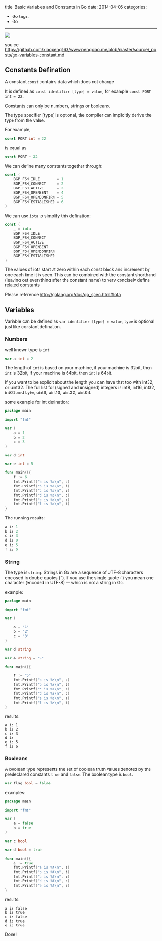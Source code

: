 title: Basic Variables and Constants in Go
date: 2014-04-05
categories:
- Go
tags:
- Go
---

![](/thumbnails/install-go-from-source/1.png)

source https://github.com/xiaopeng163/www.pengxiao.me/blob/master/source/_posts/go-variables-constant.md


## Constants Defination

A constant `const` contains data which does not change

It is defined as `const identifier [type] = value`, for example `const PORT int = 22`.

Constants can only be numbers, strings or booleans.

The type specifier [type] is optional, the compiler can implicitly derive the type from the value.

For example, 

```go
const PORT int = 22
```

is equal as:

```go
const PORT = 22
```

We can define many constants together through:

```go
const (
	BGP_FSM_IDLE        = 1
	BGP_FSM_CONNECT     = 2
	BGP_FSM_ACTIVE      = 3
	BGP_FSM_OPENSENT    = 4
	BGP_FSM_OPENCONFIRM = 5
	BGP_FSM_ESTABLISHED = 6
)
```

We can use `iota` to simplify this defination:

```go
const (
	_ = iota
	BGP_FSM_IDLE
	BGP_FSM_CONNECT
	BGP_FSM_ACTIVE
	BGP_FSM_OPENSENT
	BGP_FSM_OPENCONFIRM
	BGP_FSM_ESTABLISHED
)
```

The values of iota start at zero within each const block and increment by one each time it is seen. 
This can be combined with the constant shorthand (leaving out everything after the constant name) to very concisely define related constants.

Please reference http://golang.org/doc/go_spec.html#Iota

## Variables

Variable can be defined as `var identifier [type] = value`, `type` is optional just like constant defination.

### Numbers

well known type is `int`

```go
var a int = 2
```

The length of `int` is based on your machine, if your machine is 32bit, then `int` is 32bit, if your machine is 64bit, then
`int` is 64bit.

If you want to be explicit about the length you can have that too with int32, or uint32.
The full list for (signed and unsigned) integers is int8, int16, int32, int64 and byte,
uint8, uint16, uint32, uint64.

some example for int defination:

```go
package main

import "fmt"

var (
    a = 1
    b = 2
    c = 3
)

var d int

var e int = 5

func main(){
    f := 6
    fmt.Printf("a is %d\n", a)
    fmt.Printf("b is %d\n", b)
    fmt.Printf("c is %d\n", c)
    fmt.Printf("d is %d\n", d)
    fmt.Printf("e is %d\n", e)
    fmt.Printf("f is %d\n", f)
}
```

The running results:

```go
a is 1
b is 2
c is 3
d is 0
e is 5
f is 6
```

### String

The type is `string`. Strings in Go are a sequence of UTF-8 characters enclosed in double quotes (”). If you use
the single quote (’) you mean one character (encoded in UTF-8) — which is not a string in
Go.

example:

```go
package main

import "fmt"

var (

    a = "1"
    b = "2"
    c = "3"
)

var d string

var e string = "5"

func main(){

    f := "6"
    fmt.Printf("a is %s\n", a)
    fmt.Printf("b is %s\n", b)
    fmt.Printf("c is %s\n", c)
    fmt.Printf("d is %s\n", d)
    fmt.Printf("e is %s\n", e)
    fmt.Printf("f is %s\n", f)
}
```

results:

```
a is 1
b is 2
c is 3
d is 
e is 5
f is 6
```

### Booleans

A boolean type represents the set of boolean truth values denoted by the predeclared
constants `true` and `false`. The boolean type is `bool`.

```go
var flag bool = false
```

examples:

```go
package main

import "fmt"

var (
    a = false
    b = true
)

var c bool

var d bool = true

func main(){
    e := true
    fmt.Printf("a is %t\n", a)
    fmt.Printf("b is %t\n", b)
    fmt.Printf("c is %t\n", c)
    fmt.Printf("d is %t\n", d)
    fmt.Printf("e is %t\n", e)
}
```

results:

```
a is false
b is true
c is false
d is true
e is true
```


Done!